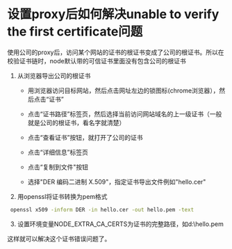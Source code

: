 # 设置proxy后如何解决unable to verify the first certificate问题

使用公司的proxy后，访问某个网站的证书的根证书变成了公司的根证书。所以在校验证书链时，node默认带的可信证书里面没有包含公司的根证书

1. 从浏览器导出公司的根证书

   * 用浏览器访问目标网站，然后点击网址左边的锁图标(chrome浏览器），然后点击“证书”
   
   * 点击“证书路径”标签页，然后选择当前访问网站域名的上一级证书（一般就是公司的根证书，看名字就清楚）
   
   * 点击“查看证书”按钮，就打开了公司的证书
   
   * 点击“详细信息”标签页
   
   * 点击“复制到文件"按钮
   
   * 选择"DER 编码二进制 X.509"，指定证书导出文件例如"hello.cer"
  
2. 用openssl将证书转换为pem格式
``` bash
 openssl x509 -inform DER -in hello.cer -out hello.pem -text   
```

3. 设置环境变量NODE_EXTRA_CA_CERTS为证书的完整路径，如d:\hello.pem

这样就可以解决这个证书错误问题了。


